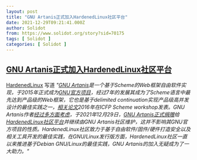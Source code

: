 ```yaml
---
layout: post
title: "GNU Artanis正式加入HardenedLinux社区平台"
date: 2021-12-29T09:21:41.000Z
author: Solidot
from: https://www.solidot.org/story?sid=70175
tags: [ Solidot ]
categories: [ Solidot ]
---
```

<!--1640769701000-->
[GNU Artanis正式加入HardenedLinux社区平台](https://www.solidot.org/story?sid=70175)
------

<div>
<a href="http://https://github.com/hardenedlinux">HardenedLinux</a> 写道 <i>"<a href="https://savannah.gnu.org/projects/artanis/" target="_blank">GNU Artanis</a>是一个基于Scheme的Web框架自由软件实现，于2015年正式成为<a href="https://www.gnu.org/software/artanis/" target="_blank">GNU官方项目</a>，经过7年的发展其成为了Scheme语言中最先达到产品级的Web框架，它也是基于delimited continuation实现产品级高并发设计的最佳实践之一，<a href="https://gitlab.com/hardenedlinux/artanis/-/raw/gh-pages/research/scheme16/art2016.pdf" target="_blank">相关论文</a>2016年在ICFP Scheme workshop发表。GNU Artanis作者<a href="https://nalaginrut.com/archives/2021/12/29/gnu%20artanis%20donates%20to%20hardenedlinux" target="_blank">经过多方面考虑</a>，于2021年12月29日，<a href="https://gitlab.com/hardenedlinux/artanis" target="_blank">GNU Artanis正式捐赠</a>给<a href="https://github.com/hardenedlinux" target="_blank">HardenedLinux社区平台</a>并继续由GNU Artanis社区维护，这并不影响其GNU官方项目的性质。HardenedLinux社区致力于基于自由软件/固件/硬件打造安全以及相关工具开发的最佳实践，在GNU/Linux发行版方面，HardenedLinux社区一直以来推进基于Debian GNU/Linux的最佳实践，GNU Artanis的加入无疑成为了一大助力。"</i>
</div>
